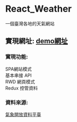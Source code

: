 # React_Weather
一個臺灣各地的天氣網站
## 實現網址: <a href="https://yuelone.github.io/React_Weather/dist/#/Weatherpage/%E8%87%BA%E5%8C%97%E5%B8%82">demo網址</a>
### 實現功能:
SPA網站模式  
基本串接 API  
RWD 網頁模式  
Redux 控管資料

### 資料來源:
<a href="https://opendata.cwb.gov.tw/index">氣象開放資料平臺</a>   
